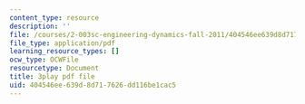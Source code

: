 ```yaml
---
content_type: resource
description: ''
file: /courses/2-003sc-engineering-dynamics-fall-2011/404546ee639d8d717626dd116be1cac5_wzEqF_UQkks.pdf
file_type: application/pdf
learning_resource_types: []
ocw_type: OCWFile
resourcetype: Document
title: 3play pdf file
uid: 404546ee-639d-8d71-7626-dd116be1cac5
---
```

